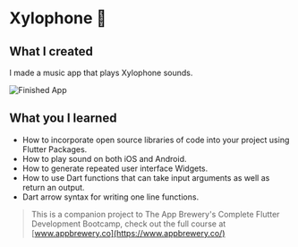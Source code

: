 
# Xylophone 🎹

## What I created

I made a music app that plays Xylophone sounds.

![Finished App](https://github.com/londonappbrewery/Images/blob/master/xylophone-flutter.png)

## What you I learned

- How to incorporate open source libraries of code into your project using Flutter Packages.
- How to play sound on both iOS and Android.
- How to generate repeated user interface Widgets.
- How to use Dart functions that can take input arguments as well as return an output.
- Dart arrow syntax for writing one line functions.

>This is a companion project to The App Brewery's Complete Flutter Development Bootcamp, check out the full course at [www.appbrewery.co](https://www.appbrewery.co/)
